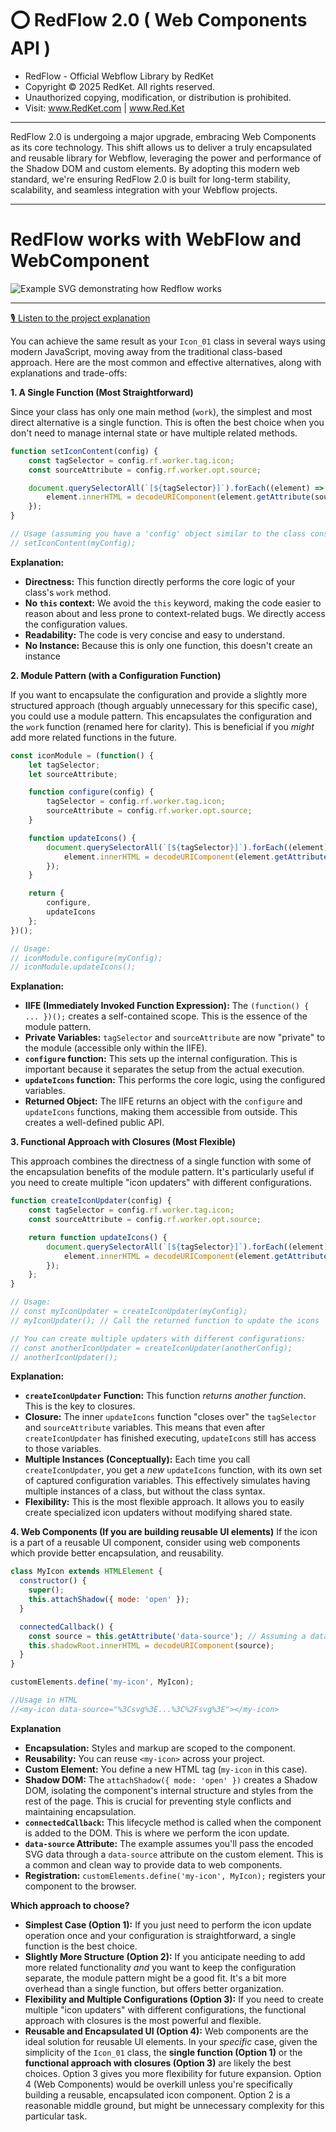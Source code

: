 # ⭕ RedFlow 2.0 ( Web Components API )
- RedFlow - Official Webflow Library by RedKet 
- Copyright © 2025 RedKet. All rights reserved.
- Unauthorized copying, modification, or distribution is prohibited. 
- Visit: www.RedKet.com | www.Red.Ket

---

RedFlow 2.0 is undergoing a major upgrade, embracing Web Components as its core technology. This shift allows us to deliver a truly encapsulated and reusable library for Webflow, leveraging the power and performance of the Shadow DOM and custom elements.  By adopting this modern web standard, we're ensuring RedFlow 2.0 is built for long-term stability, scalability, and seamless integration with your Webflow projects.

---

# RedFlow works with WebFlow and WebComponent

<!-- SVG Example -->
<img src="./guieds/modal-01/daigram.svg" alt="Example SVG demonstrating how Redflow works" />

---

[🎙️ Listen to the project explanation](./guieds/redflow.wav)

You can achieve the same result as your `Icon_01` class in several ways using modern JavaScript, moving away from the traditional class-based approach. Here are the most common and effective alternatives, along with explanations and trade-offs:

**1.  A Single Function (Most Straightforward)**

Since your class has only one main method (`work`), the simplest and most direct alternative is a single function. This is often the best choice when you don't need to manage internal state or have multiple related methods.

```javascript
function setIconContent(config) {
    const tagSelector = config.rf.worker.tag.icon;
    const sourceAttribute = config.rf.worker.opt.source;

    document.querySelectorAll(`[${tagSelector}]`).forEach((element) => {
        element.innerHTML = decodeURIComponent(element.getAttribute(sourceAttribute));
    });
}

// Usage (assuming you have a 'config' object similar to the class constructor):
// setIconContent(myConfig);
```

**Explanation:**

*   **Directness:** This function directly performs the core logic of your class's `work` method.
*   **No `this` context:**  We avoid the `this` keyword, making the code easier to reason about and less prone to context-related bugs.  We directly access the configuration values.
*   **Readability:** The code is very concise and easy to understand.
*    **No Instance:** Because this is only one function, this doesn't create an instance

**2. Module Pattern (with a Configuration Function)**

If you want to encapsulate the configuration and provide a slightly more structured approach (though arguably unnecessary for this specific case), you could use a module pattern. This encapsulates the configuration and the `work` function (renamed here for clarity).  This is beneficial if you *might* add more related functions in the future.

```javascript
const iconModule = (function() {
    let tagSelector;
    let sourceAttribute;

    function configure(config) {
        tagSelector = config.rf.worker.tag.icon;
        sourceAttribute = config.rf.worker.opt.source;
    }

    function updateIcons() {
        document.querySelectorAll(`[${tagSelector}]`).forEach((element) => {
            element.innerHTML = decodeURIComponent(element.getAttribute(sourceAttribute));
        });
    }

    return {
        configure,
        updateIcons
    };
})();

// Usage:
// iconModule.configure(myConfig);
// iconModule.updateIcons();
```

**Explanation:**

*   **IIFE (Immediately Invoked Function Expression):**  The `(function() { ... })();` creates a self-contained scope.  This is the essence of the module pattern.
*   **Private Variables:**  `tagSelector` and `sourceAttribute` are now "private" to the module (accessible only within the IIFE).
*   **`configure` function:**  This sets up the internal configuration.  This is important because it separates the setup from the actual execution.
*   **`updateIcons` function:** This performs the core logic, using the configured variables.
*   **Returned Object:**  The IIFE returns an object with the `configure` and `updateIcons` functions, making them accessible from outside.  This creates a well-defined public API.

**3. Functional Approach with Closures (Most Flexible)**

This approach combines the directness of a single function with some of the encapsulation benefits of the module pattern. It's particularly useful if you need to create multiple "icon updaters" with different configurations.

```javascript
function createIconUpdater(config) {
    const tagSelector = config.rf.worker.tag.icon;
    const sourceAttribute = config.rf.worker.opt.source;

    return function updateIcons() {
        document.querySelectorAll(`[${tagSelector}]`).forEach((element) => {
            element.innerHTML = decodeURIComponent(element.getAttribute(sourceAttribute));
        });
    };
}

// Usage:
// const myIconUpdater = createIconUpdater(myConfig);
// myIconUpdater(); // Call the returned function to update the icons

// You can create multiple updaters with different configurations:
// const anotherIconUpdater = createIconUpdater(anotherConfig);
// anotherIconUpdater();
```

**Explanation:**

*   **`createIconUpdater` Function:** This function *returns another function*. This is the key to closures.
*   **Closure:** The inner `updateIcons` function "closes over" the `tagSelector` and `sourceAttribute` variables.  This means that even after `createIconUpdater` has finished executing, `updateIcons` still has access to those variables.
*   **Multiple Instances (Conceptually):** Each time you call `createIconUpdater`, you get a *new* `updateIcons` function, with its own set of captured configuration variables. This effectively simulates having multiple instances of a class, but without the class syntax.
*   **Flexibility:** This is the most flexible approach. It allows you to easily create specialized icon updaters without modifying shared state.

**4. Web Components (If you are building reusable UI elements)**
If the icon is a part of a reusable UI component, consider using web components which provide better encapsulation, and reusability.

```javascript
class MyIcon extends HTMLElement {
  constructor() {
    super();
    this.attachShadow({ mode: 'open' });
  }

  connectedCallback() {
    const source = this.getAttribute('data-source'); // Assuming a data-source attribute
    this.shadowRoot.innerHTML = decodeURIComponent(source);
  }
}

customElements.define('my-icon', MyIcon);

//Usage in HTML
//<my-icon data-source="%3Csvg%3E...%3C%2Fsvg%3E"></my-icon>
```
**Explanation**
*   **Encapsulation:** Styles and markup are scoped to the component.
*   **Reusability:** You can reuse `<my-icon>` across your project.
*   **Custom Element:**  You define a new HTML tag (`my-icon` in this case).
*   **Shadow DOM:**  The `attachShadow({ mode: 'open' })` creates a Shadow DOM, isolating the component's internal structure and styles from the rest of the page. This is crucial for preventing style conflicts and maintaining encapsulation.
*   **`connectedCallback`:** This lifecycle method is called when the component is added to the DOM.  This is where we perform the icon update.
*   **`data-source` Attribute:** The example assumes you'll pass the encoded SVG data through a `data-source` attribute on the custom element.  This is a common and clean way to provide data to web components.
* **Registration:** `customElements.define('my-icon', MyIcon);` registers your component to the browser.

**Which approach to choose?**

*   **Simplest Case (Option 1):** If you just need to perform the icon update operation once and your configuration is straightforward, a single function is the best choice.
*   **Slightly More Structure (Option 2):** If you anticipate needing to add more related functionality *and* you want to keep the configuration separate, the module pattern might be a good fit.  It's a bit more overhead than a single function, but offers better organization.
*   **Flexibility and Multiple Configurations (Option 3):** If you need to create multiple "icon updaters" with different configurations, the functional approach with closures is the most powerful and flexible.
* **Reusable and Encapsulated UI (Option 4):** Web components are the ideal solution for reusable UI elements.
In your *specific* case, given the simplicity of the `Icon_01` class, the **single function (Option 1)** or the **functional approach with closures (Option 3)** are likely the best choices. Option 3 gives you more flexibility for future expansion. Option 4 (Web Components) would be overkill unless you're specifically building a reusable, encapsulated icon component.  Option 2 is a reasonable middle ground, but might be unnecessary complexity for this particular task.
